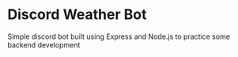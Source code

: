 # Discord Weather Bot
 Simple discord bot built using Express and Node.js to practice some backend development
